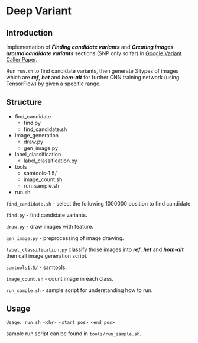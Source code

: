 # Deep Variant


## Introduction
Implementation of ***Finding candidate variants*** and ***Creating images around candidate variants*** sections (SNP only so far) in [Google Variant Caller Paper](http://www.biorxiv.org/content/early/2016/12/14/092890).

Run ```run.sh``` to find candidate variants, then generate 3 types of images which are ***ref***, ***het*** and ***hom-alt*** for further CNN training network (using TensorFlow) by given a specific range.


## Structure
- find_candidate
    - find.py
    - find_candidate.sh
- image_generation
    - draw.py
    - gen_image.py
- label_classification
    - label_classification.py
- tools
    - samtools-1.5/
    - image_count.sh
    - run_sample.sh
- run.sh

```find_candidate.sh``` - select the following 1000000 position to find candidate.

```find.py``` - find candidate variants.

```draw.py``` - draw images with feature.

```gen_image.py``` - preprocessing of image drawing.

```label_classification.py``` classify those images into ***ref***, ***het*** and ***hom-alt*** then call image generation script.

```samtools1.5/``` - samtools.

```image_count.sh``` - count image in each class.

```run_sample.sh``` - sample script for understanding how to run.

## Usage
```
Usage: run.sh <chr> <start pos> <end pos>
```
sample run script can be found in ```tools/run_sample.sh```.
